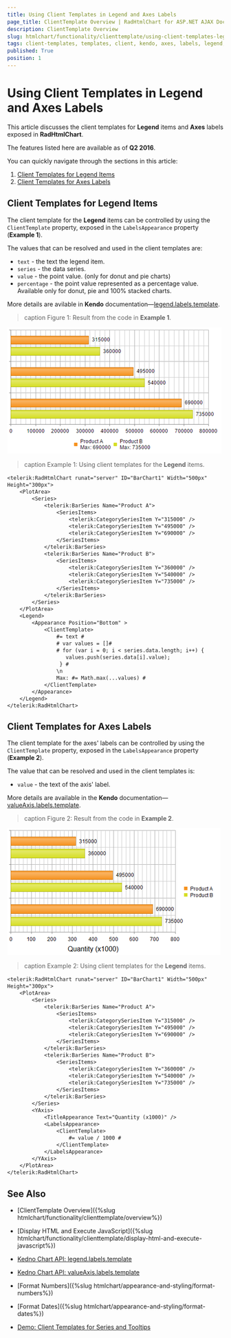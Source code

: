 ```yaml
---
title: Using Client Templates in Legend and Axes Labels
page_title: ClientTemplate Overview | RadHtmlChart for ASP.NET AJAX Documentation
description: ClientTemplate Overview
slug: htmlchart/functionality/clienttemplate/using-client-templates-legend-axes
tags: client-templates, templates, client, kendo, axes, labels, legend, custom
published: True
position: 1
---
```


# Using Client Templates in Legend and Axes Labels

This article discusses the client templates for **Legend** items and **Axes** labels exposed in **RadHtmlChart**.

The features listed here are available as of **Q2 2016**.

You can quickly navigate through the sections in this article:

1.  [Client Templates for Legend Items](#client-templates-for-legend-items)
2.  [Client Templates for Axes Labels](#client-templates-for-axes-labels)

## Client Templates for Legend Items

The client template for the **Legend** items can be controlled by using the `ClientTemplate` property, exposed in the `LabelsAppearance` property (**Example 1**). 

The values that can be resolved and used in the client templates are:

* `text` - the text the legend item.
* `series` - the data series.
* `value` - the point value. (only for donut and pie charts)
* `percentage` - the point value represented as a percentage value. Available only for donut, pie and 100% stacked charts.

More details are avilable in **Kendo** documentation—[legend.labels.template](http://docs.telerik.com/kendo-ui/api/javascript/dataviz/ui/chart#configuration-legend.labels.template).

>caption Figure 1: Result from the code in **Example 1**.

![](images/legent-client-template.png)

>caption Example 1: Using client templates for the **Legend** items.

````ASP.NET
<telerik:RadHtmlChart runat="server" ID="BarChart1" Width="500px" Height="300px">
    <PlotArea>
        <Series>
            <telerik:BarSeries Name="Product A">
                <SeriesItems>
                    <telerik:CategorySeriesItem Y="315000" />
                    <telerik:CategorySeriesItem Y="495000" />
                    <telerik:CategorySeriesItem Y="690000" />
                </SeriesItems>
            </telerik:BarSeries>
            <telerik:BarSeries Name="Product B">
                <SeriesItems>
                    <telerik:CategorySeriesItem Y="360000" />
                    <telerik:CategorySeriesItem Y="540000" />
                    <telerik:CategorySeriesItem Y="735000" />
                </SeriesItems>
            </telerik:BarSeries>
        </Series>
    </PlotArea>
    <Legend>
        <Appearance Position="Bottom" >
            <ClientTemplate>
                #= text # 
                # var values = []#
                # for (var i = 0; i < series.data.length; i++) {  
                   values.push(series.data[i].value);
                 } #
                \n
                Max: #= Math.max(...values) #
            </ClientTemplate>
        </Appearance>
    </Legend>
</telerik:RadHtmlChart>
````

## Client Templates for Axes Labels

The client template for the axes' labels can be controlled by using the `ClientTemplate` property, exposed in the `LabelsAppearance` property (**Example 2**). 

The value that can be resolved and used in the client templates is:

* `value` - the text of the axis' label.

More details are available in the **Kendo** documentation—[valueAxis.labels.template](http://docs.telerik.com/kendo-ui/api/javascript/dataviz/ui/chart#configuration-valueAxis.labels.template).

>caption Figure 2: Result from the code in **Example 2**.

![](images/axes-client-template.png)

>caption Example 2: Using client templates for the **Legend** items.

````ASP.NET
<telerik:RadHtmlChart runat="server" ID="BarChart1" Width="500px" Height="300px">
    <PlotArea>
        <Series>
            <telerik:BarSeries Name="Product A">
                <SeriesItems>
                    <telerik:CategorySeriesItem Y="315000" />
                    <telerik:CategorySeriesItem Y="495000" />
                    <telerik:CategorySeriesItem Y="690000" />
                </SeriesItems>
            </telerik:BarSeries>
            <telerik:BarSeries Name="Product B">
                <SeriesItems>
                    <telerik:CategorySeriesItem Y="360000" />
                    <telerik:CategorySeriesItem Y="540000" />
                    <telerik:CategorySeriesItem Y="735000" />
                </SeriesItems>
            </telerik:BarSeries>
        </Series>
        <YAxis>
            <TitleAppearance Text="Quantity (x1000)" />
            <LabelsAppearance>
                <ClientTemplate>
                    #= value / 1000 #
                </ClientTemplate>
            </LabelsAppearance>
        </YAxis>
    </PlotArea>     
</telerik:RadHtmlChart>
````

## See Also

* [ClientTemplate Overview]({%slug htmlchart/functionality/clienttemplate/overview%})

* [Display HTML and Execute JavaScript]({%slug htmlchart/functionality/clienttemplate/display-html-and-execute-javascript%})

* [Kedno Chart API: legend.labels.template](http://docs.telerik.com/kendo-ui/api/javascript/dataviz/ui/chart#configuration-legend.labels.template)

* [Kedno Chart API: valueAxis.labels.template](http://docs.telerik.com/kendo-ui/api/javascript/dataviz/ui/chart#configuration-valueAxis.labels.template)

* [Format Numbers]({%slug htmlchart/appearance-and-styling/format-numbers%})

* [Format Dates]({%slug htmlchart/appearance-and-styling/format-dates%})

* [Demo: Client Templates for Series and Tooltips](http://demos.telerik.com/aspnet-ajax/htmlchart/examples/functionality/clienttemplates/defaultcs.aspx)